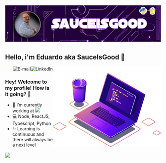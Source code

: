 # [![Eduardo Alves Header](https://github.com/sauceisgood/sauceisgood/blob/main/images/gh-bannner-light.png)](https://www.linkedin.com/in/efvalves/)

## Hello, i'm Eduardo aka SauceIsGood 👋


<img align="right" src="https://github.com/sauceisgood/sauceisgood/blob/main/images/computer-illustration.png" width="350"/>

<a href="https://www.linkedin.com/in/efvalves">
<img align="right" alt="LinkedIn" src="https://img.shields.io/badge/-Eduardo%20Alves-blue?style=flat-square&logo=Linkedin&logoColor=white&link=https://www.linkedin.com/in/efvalves/"/>
</a>

<a href="mailto:eduardoalves@europe.com">
<img align="right" alt="E-mail" src="https://img.shields.io/badge/Send-Email-orange"/>
</a>

<br/>

### Hey! Welcome to my profile! How is it going? 👋

- 🚀 I’m currently working at <img src="https://img.shields.io/badge/%20-MAPFRE%20-red"/>
- 💻 Node, ReactJS, Typescript, Python
- ✨ Learning is continuous and there will always be a next level

</a>
<a href="https://github.com/sauceisgood">
 <img align="center" src="https://github-readme-stats.vercel.app/api?username=sauceisgood&show_icons=true&theme=transparent" />
</a>
